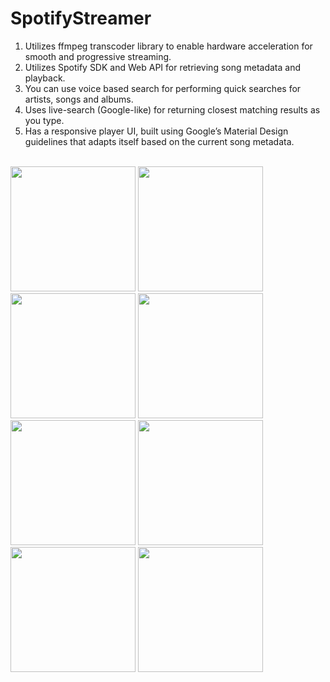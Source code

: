# SpotifyStreamer

1) Utilizes ffmpeg transcoder library to enable hardware acceleration for smooth and progressive streaming.<br/>
2) Utilizes Spotify SDK and Web API for retrieving song metadata and playback.<br/>
3) You can use voice based search for performing quick searches for artists, songs and albums.<br/>
4) Uses live-search (Google-like) for returning closest matching results as you type.<br/>
5) Has a responsive player UI, built using Google’s Material Design guidelines that adapts itself based on the current song metadata.<br/> <br/>

<img src="https://cloud.githubusercontent.com/assets/3116252/8048721/e4f7fd9a-0e09-11e5-89e0-f87d004eacf0.jpg" width="200"/>
<img src="https://cloud.githubusercontent.com/assets/3116252/8089154/ed8665f8-0f5a-11e5-97d2-9e3d6da413de.jpg" width="200"/>
<img src="https://cloud.githubusercontent.com/assets/3116252/8048720/e4f711dc-0e09-11e5-943e-c8692a3a87f7.jpg" width="200"/>
<img src="https://cloud.githubusercontent.com/assets/3116252/8049024/f00e47f8-0e0d-11e5-9821-0685ad595cc3.jpg" width="200"/>
<img src="https://cloud.githubusercontent.com/assets/3116252/8048719/e4f63776-0e09-11e5-9224-fecf41f299d0.jpg" width="200"/>
<img src="https://cloud.githubusercontent.com/assets/3116252/8048723/e4f907b2-0e09-11e5-91ad-065ebd1d53a6.jpg" width="200"/>
<img src="https://cloud.githubusercontent.com/assets/3116252/8048725/e4fb571a-0e09-11e5-9f05-98f37655019c.jpg" width="200"/>
<img src="https://cloud.githubusercontent.com/assets/3116252/8048726/e5053e06-0e09-11e5-9575-a89dcced3d9c.jpg" width="200"/>

